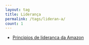 ```yaml
---
layout: tag
title: Liderança
permalink: /tags/lideran-a/
count: 1
---
```


- [Principios de lideranca da Amazon](https://diihgab.github.io//posts/Amazon/)
